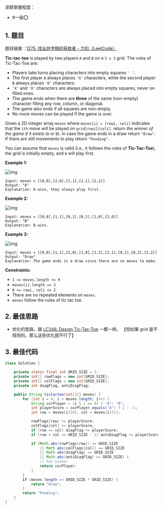 
该题掌握程度：
- #一般⭕️

## 1. 题目
题目链接：[1275. 找出井字棋的获胜者 - 力扣（LeetCode）](https://leetcode.cn/problems/find-winner-on-a-tic-tac-toe-game/description/)







**Tic-tac-toe** is played by two players `A` and `B` on a `3 x 3` grid. The rules of Tic-Tac-Toe are:

- Players take turns placing characters into empty squares `' '`.
- The first player `A` always places `'X'` characters, while the second player `B` always places `'O'` characters.
- `'X'` and `'O'` characters are always placed into empty squares, never on filled ones.
- The game ends when there are **three** of the same (non-empty) character filling any row, column, or diagonal.
- The game also ends if all squares are non-empty.
- No more moves can be played if the game is over.

Given a 2D integer array `moves` where `moves[i] = [rowi, coli]` indicates that the `ith` move will be played on `grid[rowi][coli]`. return *the winner of the game if it exists* (`A` or `B`). In case the game ends in a draw return `"Draw"`. If there are still movements to play return `"Pending"`.

You can assume that `moves` is valid (i.e., it follows the rules of **Tic-Tac-Toe**), the grid is initially empty, and `A` will play first.



**Example 1:**

![img](https://i.hish.top:8/2025/06/13/070245.jpg)

```
Input: moves = [[0,0],[2,0],[1,1],[2,1],[2,2]]
Output: "A"
Explanation: A wins, they always play first.
```

**Example 2:**

![img](https://i.hish.top:8/2025/06/13/070245.jpg)

```
Input: moves = [[0,0],[1,1],[0,1],[0,2],[1,0],[2,0]]
Output: "B"
Explanation: B wins.
```

**Example 3:**

![img](https://i.hish.top:8/2025/06/13/070245.jpg)

```
Input: moves = [[0,0],[1,1],[2,0],[1,0],[1,2],[2,1],[0,1],[0,2],[2,2]]
Output: "Draw"
Explanation: The game ends in a draw since there are no moves to make.
```



**Constraints:**

- `1 <= moves.length <= 9`
- `moves[i].length == 2`
- `0 <= rowi, coli <= 2`
- There are no repeated elements on `moves`.
- `moves` follow the rules of tic tac toe.










## 2. 最佳思路

- 优化的思路，跟 [LC348. Design Tic-Tac-Toe](../leetcode-vip/LC348.%20Design%20Tic-Tac-Toe.md) 一模一样。 【但如果 grid 是不规则的，那么这些优化就不行了】
## 3. 最佳代码

```java
class Solution {

    private static final int GRID_SIZE = 3;
    private int[] rowFlags = new int[GRID_SIZE];
    private int[] colFlags = new int[GRID_SIZE];
    private int diagFlag, antiDiagFlag;

    public String tictactoe(int[][] moves) {
        for (int i = 0; i < moves.length; i++) {
            String curPlayer = (i % 2 == 0) ? "A": "B";
            int playerScore = curPlayer.equals("A") ? 1 : -1;
            int row = moves[i][0], col = moves[i][1];

            rowFlags[row] += playerScore;
            colFlags[col] += playerScore;
            if (row == col) diagFlag += playerScore;
            if (row + col == GRID_SIZE - 1) antiDiagFlag += playerScore;

            if (Math.abs(rowFlags[row]) == GRID_SIZE
                || Math.abs(colFlags[col]) == GRID_SIZE
                || Math.abs(diagFlag) == GRID_SIZE
                || Math.abs(antiDiagFlag) == GRID_SIZE) {
                // has winner
                return curPlayer;
            }
        }
        if (moves.length == GRID_SIZE * GRID_SIZE) {
            return "Draw";
        }
        return "Pending";
    }
}
```


